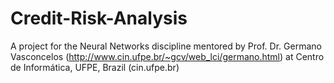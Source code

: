 # Credit-Risk-Analysis
A project for the Neural Networks discipline mentored by Prof. Dr.  Germano Vasconcelos  (http://www.cin.ufpe.br/~gcv/web_lci/germano.html) at Centro de Informática, UFPE, Brazil (cin.ufpe.br)
